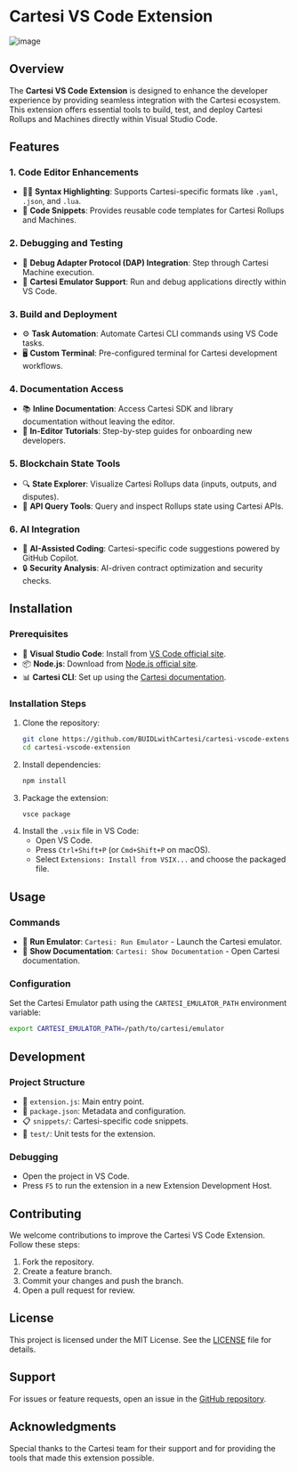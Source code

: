 # Cartesi VS Code Extension
![image](https://github.com/user-attachments/assets/11457daf-fcc7-4daa-98c3-d3125dcf7814)

## Overview
The **Cartesi VS Code Extension** is designed to enhance the developer experience by providing seamless integration with the Cartesi ecosystem. This extension offers essential tools to build, test, and deploy Cartesi Rollups and Machines directly within Visual Studio Code.

## Features

### 1. Code Editor Enhancements
- 🧑‍💻 **Syntax Highlighting**: Supports Cartesi-specific formats like `.yaml`, `.json`, and `.lua`.
- 📄 **Code Snippets**: Provides reusable code templates for Cartesi Rollups and Machines.

### 2. Debugging and Testing
- 🐞 **Debug Adapter Protocol (DAP) Integration**: Step through Cartesi Machine execution.
- 🧪 **Cartesi Emulator Support**: Run and debug applications directly within VS Code.

### 3. Build and Deployment
- ⚙️ **Task Automation**: Automate Cartesi CLI commands using VS Code tasks.
- 🖥️ **Custom Terminal**: Pre-configured terminal for Cartesi development workflows.

### 4. Documentation Access
- 📚 **Inline Documentation**: Access Cartesi SDK and library documentation without leaving the editor.
- 📖 **In-Editor Tutorials**: Step-by-step guides for onboarding new developers.

### 5. Blockchain State Tools
- 🔍 **State Explorer**: Visualize Cartesi Rollups data (inputs, outputs, and disputes).
- 🔗 **API Query Tools**: Query and inspect Rollups state using Cartesi APIs.

### 6. AI Integration
- 🤖 **AI-Assisted Coding**: Cartesi-specific code suggestions powered by GitHub Copilot.
- 🔒 **Security Analysis**: AI-driven contract optimization and security checks.

## Installation

### Prerequisites
- 🧰 **Visual Studio Code**: Install from [VS Code official site](https://code.visualstudio.com/).
- 📦 **Node.js**: Download from [Node.js official site](https://nodejs.org/).
- 📊 **Cartesi CLI**: Set up using the [Cartesi documentation](https://cartesi.io/docs).

### Installation Steps
1. Clone the repository:
   ```bash
   git clone https://github.com/BUIDLwithCartesi/cartesi-vscode-extension.git
   cd cartesi-vscode-extension
   ```
2. Install dependencies:
   ```bash
   npm install
   ```
3. Package the extension:
   ```bash
   vsce package
   ```
4. Install the `.vsix` file in VS Code:
   - Open VS Code.
   - Press `Ctrl+Shift+P` (or `Cmd+Shift+P` on macOS).
   - Select `Extensions: Install from VSIX...` and choose the packaged file.

## Usage

### Commands
- 🚀 **Run Emulator**: `Cartesi: Run Emulator` - Launch the Cartesi emulator.
- 📘 **Show Documentation**: `Cartesi: Show Documentation` - Open Cartesi documentation.

### Configuration
Set the Cartesi Emulator path using the `CARTESI_EMULATOR_PATH` environment variable:
```bash
export CARTESI_EMULATOR_PATH=/path/to/cartesi/emulator
```

## Development

### Project Structure
- 📂 `extension.js`: Main entry point.
- 📜 `package.json`: Metadata and configuration.
- 📋 `snippets/`: Cartesi-specific code snippets.
- 🧪 `test/`: Unit tests for the extension.

### Debugging
- Open the project in VS Code.
- Press `F5` to run the extension in a new Extension Development Host.

## Contributing
We welcome contributions to improve the Cartesi VS Code Extension. Follow these steps:
1. Fork the repository.
2. Create a feature branch.
3. Commit your changes and push the branch.
4. Open a pull request for review.

## License
This project is licensed under the MIT License. See the [LICENSE](LICENSE) file for details.

## Support
For issues or feature requests, open an issue in the [GitHub repository](https://github.com/BUIDLwithCartesi/cartesi-vscode-extension/issues).

## Acknowledgments
Special thanks to the Cartesi team for their support and for providing the tools that made this extension possible.
